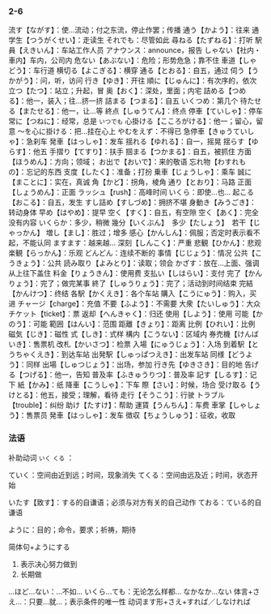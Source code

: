 ### 2-6

流す【ながす】：使...流动；付之东流，停止作罢；传播
通う【かよう】：往来
通学生【つうがくせい】：走读生
それでも：尽管如此
尋ねる【たずねる】：打听
駅員【えきいん】：车站工作人员
アナウンス：announce，报告
しゃない【社内・車内】车内，公司内
危ない【あぶない】：危险；形势危急；靠不住
車道【しゃどう】：车行道
横切る【よこぎる】：横穿
通る【とおる】：自五，通过
伺う【うかがう】：问，听，访问
行き【ゆき】：开往
順に【じゅんに】：有次序的，依次
立つ【たつ】：站立；升起，冒
奥【おく】：深处，里面；内宅
詰める【つめる】：他一，装入；往...挤一挤
詰まる【つまる】：自五
いくつめ：第几个
待たせる【またせる】：他一，让...等
終点【しゅうてん】：终点
停車【ていしゃ】：停车
常に【つねに】：经常，总是 `いつでも`
心掛ける【こころがける】：他一；留心，留意
〜を心に掛ける：把...挂在心上
やむをえず：不得已
急停車【きゅうていしゃ】：急刹车
発車【はっしゃ】：发车
揺れる【ゆれる】：自一，摇晃
揺らす【ゆらす】：他五
手摺り【てすり】：扶手
掴まる【つかまる】：自五，被抓住
方面【ほうめん】：方向；领域；
お出で【おいで】：来的敬语
忘れ物【わすれもの】：忘记的东西
支度【したく】：准备；打扮
乗車【じょうしゃ】：乘车
誠に【まことに】：实在，真诚
角【かど】：拐角，棱角 
通り【とおり】：马路
正面【しょうめん】：正面
ラッシュ【rush】：高峰时间
いくら：即使...也...
起こる【おこる】：自五，发生
すし詰め【すしづめ】：拥挤不堪
身動き【みうごき】：转动身体
早め【はやめ】：提早
空く【すく】：自五，有空隙
空く【あく】：完全没有内容
いくらか：多少，稍微  幾分【いくぶん】　多少【たしょう】　若干【じゃっかん】
増し【まし】：胜过；增多
感心【かんしん】：佩服；否定时表示看不起，不能认同
ますます：越来越...
深刻【しんこく】：严重
悲観【ひかん】：悲观
楽観【らっかん】：乐观
どんどん：连续不断的
事情【じじょう】：情况
公共【こうきょう】：公共
読み取り【よみとり】：读取；领会
かざす：放在...上面、强调从上往下盖住
料金【りょうきん】：使用费
支払い【しはらい】：支付
完了【かんりょう】：完了；做完某事
終了【しゅうりょう】：完了；活动到时间结束
完結【かんけつ】：终结
各駅【かくえき】：各个车站
購入【こうにゅう】：购入，买进
チャージ【charge】：充值
不要【ふよう】：不需要
大衆【たいしゅう】：大众
チケット【ticket】：票
返却【へんきゃく】：归还
使用【しよう】：使用
可能【かのう】：可能
範囲【はんい】：范围
距離【きょり】：距离
比例【ひれい】：比例
磁気【じき】：磁性
式【しき】：式样
構内【こうない】：区域内
券売機【けんばいき】：售票机
改札【かいさつ】：检票
入場【にゅうじょう】：入场
到着駅【とうちゃくえき】：到达车站
出発駅【しゅっぱつえき】：出发车站
同様【どうよう】：同样
出場【しゅつじょう】：出场，参加
行き先【ゆきさき】：目的地
告げる【つげる】：他一，告知
普及率【ふきゅうりつ】：普及率
記す【しるす】：记下
紙【かみ】：纸
降車【こうしゃ】：下车
際【さい】：时候，场合
受け取る【うけとる】：他五，接受；理解，看待
走行【そうこう】：行驶
トラブル【trouble】：纠纷
助け【たすけ】：帮助
運賃【うんちん】：车费
車掌【しゃしょう】：售票员
発車【はっしゃ】：发车
徴収【ちょうしゅう】：征收，收取







### 法语
补助动词 `いく` `くる` ：

ていく：空间由近到远；时间，现象消失
てくる：空间由远及近；时间，状态开始


いたす【致す】：する的自谦语；必须与对方有关的自己动作
ておる：ている的自谦语


ように：目的；命令，要求；祈祷，期待

简体句+ようにする
1. 表示决心努力做到
2. 长期做 


...ほど...ない：...不如...
いくら...ても：无论怎么样都...
なかなか...ない
体言+さえ...：只要...就...；表示条件的唯一性
动词ます形+さえ+すれば／しなければ






















